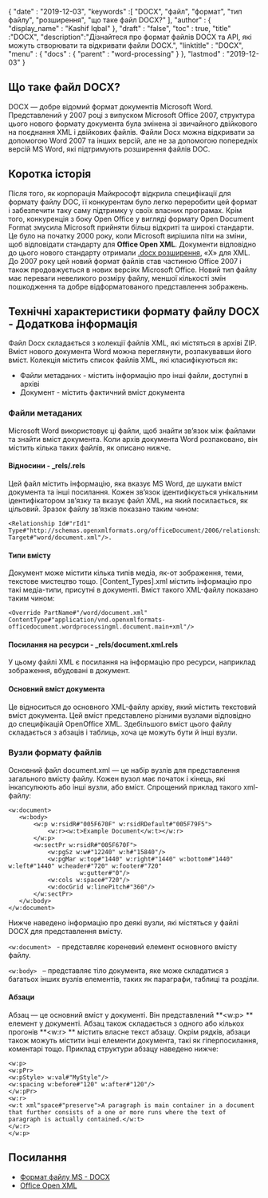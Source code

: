{
  "date" : "2019-12-03",
  "keywords" :[ "DOCX", "файл", "формат", "тип файлу", "розширення", "що таке файл DOCX?" ],
  "author" : {
    "display_name" : "Kashif Iqbal"
},
  "draft" : "false",
  "toc" : true,
  "title" :"DOCX",
  "description":"Дізнайтеся про формат файлів DOCX та API, які можуть створювати та відкривати файли DOCX.",
  "linktitle" : "DOCX",
  "menu" : {
    "docs" : {
      "parent" : "word-processing"
}
},
  "lastmod" : "2019-12-03"
}

## Що таке файл DOCX? ##

DOCX — добре відомий формат документів Microsoft Word. Представлений у 2007 році з випуском Microsoft Office 2007, структура цього нового формату документа була змінена зі звичайного двійкового на поєднання XML і двійкових файлів. Файли Docx можна відкривати за допомогою Word 2007 та інших версій, але не за допомогою попередніх версій MS Word, які підтримують розширення файлів DOC.

## Коротка історія ##

Після того, як корпорація Майкрософт відкрила специфікації для формату файлу DOC, її конкурентам було легко переробити цей формат і забезпечити таку саму підтримку у своїх власних програмах. Крім того, конкуренція з боку Open Office у вигляді формату Open Document Format змусила Microsoft прийняти більш відкриті та широкі стандарти. Це було на початку 2000 року, коли Microsoft вирішила піти на зміни, щоб відповідати стандарту для **Office Open XML**. Документи відповідно до цього нового стандарту отримали [.docx розширення](https://docs.microsoft.com/en-us/openspecs/office_standards/ms-docx/b839fe1f-e1ca-4fa6-8c26-5954d0abbccd), «X» для XML. До 2007 року цей новий формат файлів став частиною Office 2007 і також продовжується в нових версіях Microsoft Office. Новий тип файлу має переваги невеликого розміру файлу, меншої кількості змін пошкодження та добре відформатованого представлення зображень.

## Технічні характеристики формату файлу DOCX - Додаткова інформація

Файл Docx складається з колекції файлів XML, які містяться в архіві ZIP. Вміст нового документа Word можна переглянути, розпакувавши його вміст. Колекція містить список файлів XML, які класифікуються як:

* Файли метаданих - містить інформацію про інші файли, доступні в архіві
* Документ - містить фактичний вміст документа

### Файли метаданих ###

Microsoft Word використовує ці файли, щоб знайти зв’язок між файлами та знайти вміст документа. Коли архів документа Word розпаковано, він містить кілька таких файлів, як описано нижче.

#### Відносини - \_rels/.rels ####

Цей файл містить інформацію, яка вказує MS Word, де шукати вміст документа та інші посилання. Кожен зв’язок ідентифікується унікальним ідентифікатором зв’язку та вказує файл XML, на який посилається, як цільовий. Зразок файлу зв’язків показано таким чином:

```
<Relationship Id#"rId1" Type#"http://schemas.openxmlformats.org/officeDocument/2006/relationships/officeDocument" Target#"word/document.xml"/>.
```

#### Типи вмісту ####

Документ може містити кілька типів медіа, як-от зображення, теми, текстове мистецтво тощо. [Content_Types].xml містить інформацію про такі медіа-типи, присутні в документі. Вміст такого XML-файлу показано таким чином:

```
<Override PartName#"/word/document.xml" ContentType#"application/vnd.openxmlformats-officedocument.wordprocessingml.document.main+xml"/>
```

#### Посилання на ресурси - \_rels/document.xml.rels ####

У цьому файлі XML є посилання на інформацію про ресурси, наприклад зображення, вбудовані в документ.

#### Основний вміст документа ####

Це відноситься до основного XML-файлу архіву, який містить текстовий вміст документа. Цей вміст представлено різними вузлами відповідно до специфікацій OpenOffice XML. Здебільшого вміст цього файлу складається з абзаців і таблиць, хоча це можуть бути й інші вузли.

### Вузли формату файлів ###

Основний файл document.xml — це набір вузлів для представлення загального вмісту файлу. Кожен вузол має початок і кінець, які інкапсулюють або інші вузли, або вміст. Спрощений приклад такого xml-файлу:

```
<w:document>
   <w:body>
       <w:p w:rsidR#"005F670F" w:rsidRDefault#"005F79F5">
           <w:r><w:t>Example Document</w:t></w:r>
       </w:p>
       <w:sectPr w:rsidR#"005F670F">
           <w:pgSz w:w#"12240" w:h#"15840"/>
           <w:pgMar w:top#"1440" w:right#"1440" w:bottom#"1440" w:left#"1440" w:header#"720" w:footer#"720"
                    w:gutter#"0"/>
           <w:cols w:space#"720"/>
           <w:docGrid w:linePitch#"360"/>
       </w:sectPr>
   </w:body>
</w:document>
```

Нижче наведено інформацію про деякі вузли, які містяться у файлі DOCX для представлення вмісту.

`<w:document> ` - представляє кореневий елемент основного вмісту файлу.

`<w:body> ` – представляє тіло документа, яке може складатися з багатьох інших вузлів елементів, таких як параграфи, таблиці та розділи.

#### Абзаци ####

Абзац — це основний вміст у документі. Він представлений **<w:p> ** елемент у документі. Абзац також складається з одного або кількох прогонів **<w:r> ** містить власне текст абзацу. Окрім рядків, абзаци також можуть містити інші елементи документа, такі як гіперпосилання, коментарі тощо. Приклад структури абзацу наведено нижче:

```
<w:p>
<w:pPr>
<w:pStyle> w:val#"MyStyle"/>
<w:spacing w:before#"120" w:after#"120"/>
</w:pPr>
<w:r>
<w:t xml"space#"preserve">A paragraph is main container in a document that further consists of a one or more runs where the text of paragraph is actually contained.</w:t>
</w:r>
</w:p>
```

## Посилання ##

* [Формат файлу MS - DOCX](https://docs.microsoft.com/en-us/openspecs/office_standards/ms-docx/b839fe1f-e1ca-4fa6-8c26-5954d0abbccd)
* [Office Open XML](http://officeopenxml.com/)

